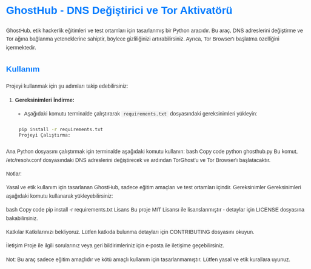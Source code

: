 <!DOCTYPE html>
<html lang="tr">
<head>
    <meta charset="UTF-8">
    <meta name="viewport" content="width=device-width, initial-scale=1.0">
    <title>GhostHub - DNS Değiştirici ve Tor Aktivatörü</title>
    <style>
        body {
            font-family: 'Arial', sans-serif;
            line-height: 1.6;
            max-width: 800px;
            margin: auto;
            color: #333;
        }
        h1, h2, h3 {
            color: #007bff;
        }
        code {
            background-color: #f4f4f4;
            padding: 2px 5px;
            border-radius: 4px;
            font-family: monospace;
        }
        pre {
            background-color: #f4f4f4;
            padding: 10px;
            border-radius: 4px;
            overflow: auto;
        }
        a {
            color: #007bff;
            text-decoration: none;
        }
        a:hover {
            text-decoration: underline;
        }
        blockquote {
            background-color: #f9f9f9;
            border-left: 4px solid #007bff;
            margin: 10px 0;
            padding: 10px;
        }
    </style>

</head>
<body>

# GhostHub - DNS Değiştirici ve Tor Aktivatörü

GhostHub, etik hackerlik eğitimleri ve test ortamları için tasarlanmış bir Python aracıdır. Bu araç, DNS adreslerini değiştirme ve Tor ağına bağlanma yeteneklerine sahiptir, böylece gizliliğinizi artırabilirsiniz. Ayrıca, Tor Browser'ı başlatma özelliğini içermektedir.

## Kullanım

Projeyi kullanmak için şu adımları takip edebilirsiniz:

1. **Gereksinimleri İndirme:**

   - Aşağıdaki komutu terminalde çalıştırarak `requirements.txt` dosyasındaki gereksinimleri yükleyin:

   ```bash
   pip install -r requirements.txt
   Projeyi Çalıştırma:
   ```

Ana Python dosyasını çalıştırmak için terminalde aşağıdaki komutu kullanın:
bash
Copy code
python ghosthub.py
Bu komut, /etc/resolv.conf dosyasındaki DNS adreslerini değiştirecek ve ardından TorGhost'u ve Tor Browser'ı başlatacaktır.

Notlar:

Yasal ve etik kullanım için tasarlanan GhostHub, sadece eğitim amaçları ve test ortamları içindir.
Gereksinimler
Gereksinimleri aşağıdaki komutu kullanarak yükleyebilirsiniz:

bash
Copy code
pip install -r requirements.txt
Lisans
Bu proje MIT Lisansı ile lisanslanmıştır - detaylar için LICENSE dosyasına bakabilirsiniz.

Katkılar
Katkılarınızı bekliyoruz. Lütfen katkıda bulunma detayları için CONTRIBUTING dosyasını okuyun.

İletişim
Proje ile ilgili sorularınız veya geri bildirimleriniz için e-posta ile iletişime geçebilirsiniz.

Not: Bu araç sadece eğitim amaçlıdır ve kötü amaçlı kullanım için tasarlanmamıştır. Lütfen yasal ve etik kurallara uyunuz.
</body>
</html>
